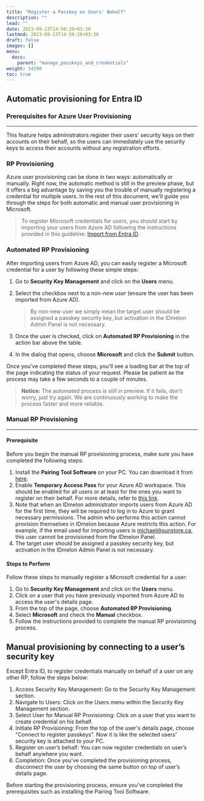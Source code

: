 ```yaml
---
title: "Register a Passkey on Users' Behalf"
description: ""
lead: ""
date: 2023-09-23T14:50:20+03:30
lastmod: 2023-09-23T14:50:20+03:30
draft: false
images: []
menu:
  docs:
    parent: "manage_passkeys_and_credentials"
weight: 34200
toc: true
---
```


## Automatic provisioning for Entra ID

### Prerequisites for Azure User Provisioning

---

This feature helps administrators register their users' security keys on their accounts on their behalf, so the users can immediately use the security keys to access their accounts without any registration efforts.  

### RP Provisioning

Azure user provisioning can be done in two ways: automatically or manually. Right now, the automatic method is still in the preview phase, but it offers a big advantage by saving you the trouble of manually registering a credential for multiple users. In the rest of this document, we'll guide you through the steps for both automatic and manual user provisioning in Microsoft.  

> To register Microsoft credentials for users, you should start by importing your users from Azure AD following the instructions provided in this guideline: [Import from Entra ID](/docs/for_administrators/users_and_security_keys_management/add_or_import_users/import_users_from_entra_id).  

### Automated RP Provisioning

After importing users from Azure AD, you can easily register a Microsoft credential for a user by following these simple steps:  

1. Go to **Security Key Management** and click on the **Users** menu.  
2. Select the checkbox next to a non-*new user* (ensure the user has been imported from Azure AD).  

    > By non-new user we simply mean the target user should be assigned a passkey security key, but activation in the IDmelon Admin Panel is not necessary.  

3. Once the user is checked, click on **Automated RP Provisioning** in the action bar above the table.  
4. In the dialog that opens, choose **Microsoft** and click the **Submit** button.  

Once you've completed these steps, you'll see a loading bar at the top of the page indicating the status of your request. Please be patient as the process may take a few seconds to a couple of minutes.  

> **Notice:** The automated process is still in preview. If it fails, don't worry, just try again. We are continuously working to make the process faster and more reliable.  

### Manual RP Provisioning

---

#### Prerequisite

Before you begin the manual RP provisioning process, make sure you have completed the following steps:  

1. Install the **Pairing Tool Software** on your PC. You can download it from [here](https://idmelon.com/docs/downloads).  
2. Enable **Temporary Access Pass** for your Azure AD workspace. This should be enabled for all users or at least for the ones you want to register on their behalf. For more details, refer to [this link](https://learn.microsoft.com/en-us/azure/active-directory/authentication/howto-authentication-temporary-access-pass).  
3. Note that when an IDmelon administrator imports users from Azure AD for the first time, they will be required to log in to Azure to grant necessary permissions. The admin who performs this action cannot provision themselves in IDmelon because Azure restricts this action. For example, if the email used for importing users is [michael@sunstore.ca](mailto:michael@sunstore.ca), this user cannot be provisioned from the IDmelon Panel.  
4. The target user should be assigned a passkey security key, but activation in the IDmelon Admin Panel is not necessary.  

#### Steps to Perform

Follow these steps to manually register a Microsoft credential for a user:  

1. Go to **Security Key Management** and click on the **Users** menu.  
2. Click on a user that you have previously imported from Azure AD to access the user's details page.  
3. From the top of the page, choose **Automated RP Provisioning**.  
4. Select **Microsoft** and check the **Manual** checkbox.  
5. Follow the instructions provided to complete the manual RP provisioning process.  

## Manual provisioning by connecting to a user’s security key

Except Entra ID, to register credentials manually on behalf of a user on any other RP, follow the steps below:

1. Access Security Key Management: Go to the Security Key Management section.  
2. Navigate to Users: Click on the Users menu within the Security Key Management section.  
3. Select User for Manual RP Provisioning: Click on a user that you want to create credential on his behalf.  
4. Initiate RP Provisioning: From the top of the user's details page, choose "Connect to register passkeys". Now it is like the selected users’ security key is attached to your PC.  
5. Register on user’s behalf: You can now register credentials on user’s behalf anywhere you want.  
6. Completion: Once you've completed the provisioning process, disconnect the user by choosing the same button on top of user’s details page.  

Before starting the provisioning process, ensure you've completed the prerequisites such as installing the Pairing Tool Software.  
